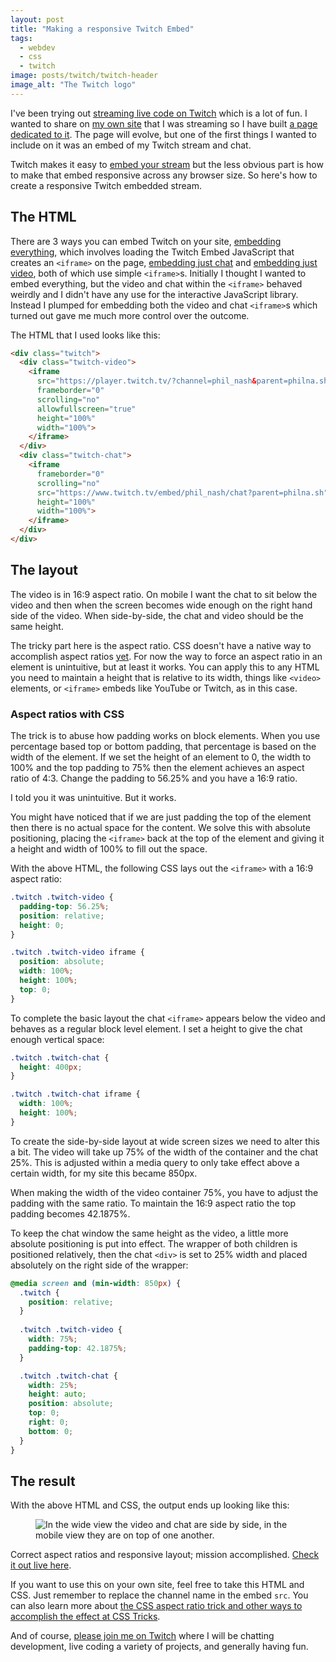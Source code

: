 ```yaml
---
layout: post
title: "Making a responsive Twitch Embed"
tags:
  - webdev
  - css
  - twitch
image: posts/twitch/twitch-header
image_alt: "The Twitch logo"
---
```


I've been trying out [streaming live code on Twitch](https://www.twitch.tv/phil_nash/) which is a lot of fun. I wanted to share on [my own site](https://philna.sh/) that I was streaming so I have built [a page dedicated to it](/live/). The page will evolve, but one of the first things I wanted to include on it was an embed of my Twitch stream and chat.

Twitch makes it easy to [embed your stream](https://dev.twitch.tv/docs/embed) but the less obvious part is how to make that embed responsive across any browser size. So here's how to create a responsive Twitch embedded stream.

## The HTML

There are 3 ways you can embed Twitch on your site, [embedding everything](https://dev.twitch.tv/docs/embed/everything), which involves loading the Twitch Embed JavaScript that creates an `<iframe>` on the page, [embedding just chat](https://dev.twitch.tv/docs/embed/chat) and [embedding just video](https://dev.twitch.tv/docs/embed/video-and-clips), both of which use simple `<iframe>`s. Initially I thought I wanted to embed everything, but the video and chat within the `<iframe>` behaved weirdly and I didn't have any use for the interactive JavaScript library. Instead I plumped for embedding both the video and chat `<iframe>`s which turned out gave me much more control over the outcome.

The HTML that I used looks like this:

```html
<div class="twitch">
  <div class="twitch-video">
    <iframe
      src="https://player.twitch.tv/?channel=phil_nash&parent=philna.sh&autoplay=false"
      frameborder="0"
      scrolling="no"
      allowfullscreen="true"
      height="100%"
      width="100%">
    </iframe>
  </div>
  <div class="twitch-chat">
    <iframe
      frameborder="0"
      scrolling="no"
      src="https://www.twitch.tv/embed/phil_nash/chat?parent=philna.sh"
      height="100%"
      width="100%">
    </iframe>
  </div>
</div>
```

## The layout

The video is in 16:9 aspect ratio. On mobile I want the chat to sit below the video and then when the screen becomes wide enough on the right hand side of the video. When side-by-side, the chat and video should be the same height.

The tricky part here is the aspect ratio. CSS doesn't have a native way to accomplish aspect ratios [yet](https://www.smashingmagazine.com/2019/03/aspect-ratio-unit-css/). For now the way to force an aspect ratio in an element is unintuitive, but at least it works. You can apply this to any HTML you need to maintain a height that is relative to its width, things like `<video>` elements, or `<iframe>` embeds like YouTube or Twitch, as in this case.

### Aspect ratios with CSS

The trick is to abuse how padding works on block elements. When you use percentage based top or bottom padding, that percentage is based on the width of the element. If we set the height of an element to 0, the width to 100% and the top padding to 75% then the element achieves an aspect ratio of 4:3. Change the padding to 56.25% and you have a 16:9 ratio.

I told you it was unintuitive. But it works.

You might have noticed that if we are just padding the top of the element then there is no actual space for the content. We solve this with absolute positioning, placing the `<iframe>` back at the top of the element and giving it a height and width of 100% to fill out the space.

With the above HTML, the following CSS lays out the `<iframe>` with a 16:9 aspect ratio:

```css
.twitch .twitch-video {
  padding-top: 56.25%;
  position: relative;
  height: 0;
}

.twitch .twitch-video iframe {
  position: absolute;
  width: 100%;
  height: 100%;
  top: 0;
}
```

To complete the basic layout the chat `<iframe>` appears below the video and behaves as a regular block level element. I set a height to give the chat enough vertical space:

```css
.twitch .twitch-chat {
  height: 400px;
}

.twitch .twitch-chat iframe {
  width: 100%;
  height: 100%;
}
```

To create the side-by-side layout at wide screen sizes we need to alter this a bit. The video will take up 75% of the width of the container and the chat 25%. This is adjusted within a media query to only take effect above a certain width, for my site this became 850px.

When making the width of the video container 75%, you have to adjust the padding with the same ratio. To maintain the 16:9 aspect ratio the top padding becomes 42.1875%.

To keep the chat window the same height as the video, a little more absolute positioning is put into effect. The wrapper of both children is positioned relatively, then the chat `<div>` is set to 25% width and placed absolutely on the right side of the wrapper:

```css
@media screen and (min-width: 850px) {
  .twitch {
    position: relative;
  }
  
  .twitch .twitch-video {
    width: 75%;
    padding-top: 42.1875%;
  }

  .twitch .twitch-chat {
    width: 25%;
    height: auto;
    position: absolute;
    top: 0;
    right: 0;
    bottom: 0;
  }
}
```

## The result

With the above HTML and CSS, the output ends up looking like this:

<figure class="post-image post-image-outside">
  <picture>
    <source type="image/webp" srcset="{% asset posts/twitch/twitches @path %}.webp">
    <img src="{% asset posts/twitch/twitches @path %}" alt="In the wide view the video and chat are side by side, in the mobile view they are on top of one another.">
  </picture>
</figure>

Correct aspect ratios and responsive layout; mission accomplished. [Check it out live here](/live/).

If you want to use this on your own site, feel free to take this HTML and CSS. Just remember to replace the channel name in the embed `src`. You can also learn more about [the CSS aspect ratio trick and other ways to accomplish the effect at CSS Tricks](https://css-tricks.com/aspect-ratio-boxes/).

And of course, [please join me on Twitch](https://twitch.tv/phil_nash) where I will be chatting development, live coding a variety of projects, and generally having fun.